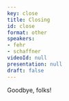 ```yaml
---
key: close
title: Closing
id: close
format: other
speakers:
- fehr
- schaffner
videoId: null
presentation: null
draft: false
---
```

Goodbye, folks!
